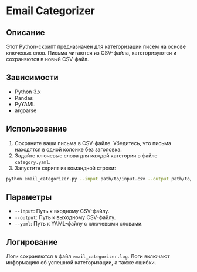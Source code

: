 # Email Categorizer

## Описание

Этот Python-скрипт предназначен для категоризации писем на основе ключевых слов. Письма читаются из CSV-файла, категоризуются и сохраняются в новый CSV-файл.

## Зависимости

- Python 3.x
- Pandas
- PyYAML
- argparse

## Использование

1. Сохраните ваши письма в CSV-файле. Убедитесь, что письма находятся в одной колонке без заголовка.
2. Задайте ключевые слова для каждой категории в файле `category.yaml`.
3. Запустите скрипт из командной строки:

```bash
python email_categorizer.py --input path/to/input.csv --output path/to/output.csv --yaml path/to/category.yaml
```

## Параметры

- `--input`: Путь к входному CSV-файлу.
- `--output`: Путь к выходному CSV-файлу.
- `--yaml`: Путь к YAML-файлу с ключевыми словами.

## Логирование

Логи сохраняются в файл `email_categorizer.log`. Логи включают информацию об успешной категоризации, а также ошибки.